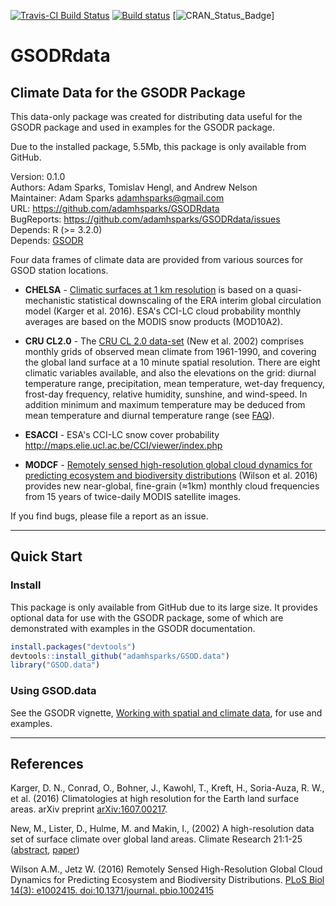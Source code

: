 [![Travis-CI Build Status](https://travis-ci.org/adamhsparks/GSODRdata.svg?branch=master)](https://travis-ci.org/adamhsparks/GSODRdata)
[![Build status](https://ci.appveyor.com/api/projects/status/yf34qfha7662val4/branch/master?svg=true)](https://ci.appveyor.com/api/projects/status/yf34qfha7662val4/branch/master?svg=true)
[![CRAN_Status_Badge](http://www.r-pkg.org/badges/version/GSODRdata)]

# GSODRdata

## Climate Data for the GSODR Package

This data-only package was created for distributing data useful for the GSODR
package and used in examples for the GSODR package.

Due to the installed package, 5.5Mb, this package is only available from GitHub.

Version: 0.1.0  
Authors: Adam Sparks, Tomislav Hengl, and Andrew Nelson  
Maintainer: Adam Sparks <adamhsparks@gmail.com>  
URL: https://github.com/adamhsparks/GSODRdata  
BugReports: https://github.com/adamhsparks/GSODRdata/issues  
Depends: R (>= 3.2.0)  
Depends: [GSODR](https://cran.r-project.org/package=GSODR)

Four data frames of climate data are provided from various sources for GSOD
station locations.

  * **CHELSA** - [Climatic surfaces at 1 km resolution](http://chelsa-climate.org)
  is based on a quasi-mechanistic statistical downscaling of the ERA interim
  global circulation model (Karger et al. 2016). ESA's CCI-LC cloud probability
  monthly averages are based on the MODIS snow products (MOD10A2).

  * **CRU CL2.0** - The [CRU CL 2.0 data-set](https://crudata.uea.ac.uk/~timm/grid/CRU_CL_2_0.html) 
  (New et al. 2002) comprises monthly grids of observed mean climate from 
  1961-1990, and covering the global land surface at a 10 minute spatial
  resolution. There are eight climatic variables available, and also the
  elevations on the grid: diurnal temperature range, precipitation, mean
  temperature, wet-day frequency, frost-day frequency, relative humidity,
  sunshine, and wind-speed. In addition minimum and maximum temperature may be
  deduced from mean temperature and diurnal temperature range (see 
  [FAQ](https://crudata.uea.ac.uk/~timm/grid/faq.html)).

  * **ESACCI** - ESA's CCI-LC snow cover probability 
  <http://maps.elie.ucl.ac.be/CCI/viewer/index.php>

  * **MODCF** - [Remotely sensed high-resolution global cloud dynamics for predicting ecosystem and biodiversity distributions](https://github.com/adammwilson/Cloud)
  (Wilson et al. 2016) provides new near-global, fine-grain (≈1km) monthly cloud
  frequencies from 15 years of twice-daily MODIS satellite images.

If you find bugs, please file a report as an issue.

-----

## Quick Start

### Install

This package is only available from GitHub due to its large size. It 
provides optional data for use with the GSODR package, some of which are
demonstrated with examples in the GSODR documentation.

```r
install.packages("devtools")
devtools::install_github("adamhsparks/GSOD.data")
library("GSOD.data")
````

### Using GSOD.data

See the GSODR vignette, [Working with spatial and climate data](https://github.com/adamhsparks/GSODR/blob/master/vignettes/Working_with_spatial_and_climate_data.Rmd),
for use and examples.

-----

## References

Karger, D. N., Conrad, O., Bohner, J., Kawohl, T., Kreft, H., Soria-Auza, R. W.,
et al. (2016) Climatologies at high resolution for the Earth land surface
areas. arXiv preprint [arXiv:1607.00217](https://www.arxiv.org/abs/1607.00217).

New, M., Lister, D., Hulme, M. and Makin, I., (2002) A high-resolution data
set of surface climate over global land areas. Climate Research 21:1-25
([abstract](http://www.int-res.com/abstracts/cr/v21/n1/p1-25.html),
[paper](http://www.int-res.com/articles/cr2002/21/c021p001.pdf))

Wilson A.M., Jetz W. (2016) Remotely Sensed High-Resolution Global Cloud Dynamics for Predicting Ecosystem and Biodiversity Distributions. [PLoS Biol 14(3): e1002415. doi:10.1371/journal. pbio.1002415](http://journals.plos.org/plosbiology/article?id=10.1371/journal.pbio.1002415)
